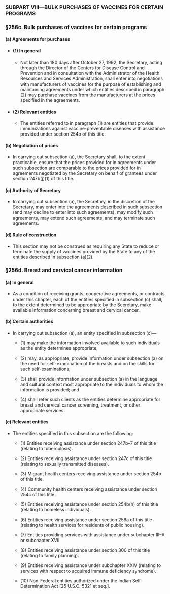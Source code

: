 ### SUBPART VIII—BULK PURCHASES OF VACCINES FOR CERTAIN PROGRAMS

### §256c. Bulk purchases of vaccines for certain programs
#### (a) Agreements for purchases
* #### (1) In general
  * Not later than 180 days after October 27, 1992, the Secretary, acting through the Director of the Centers for Disease Control and Prevention and in consultation with the Administrator of the Health Resources and Services Administration, shall enter into negotiations with manufacturers of vaccines for the purpose of establishing and maintaining agreements under which entities described in paragraph (2) may purchase vaccines from the manufacturers at the prices specified in the agreements.

* #### (2) Relevant entities
  * The entities referred to in paragraph (1) are entities that provide immunizations against vaccine-preventable diseases with assistance provided under section 254b of this title.

#### (b) Negotiation of prices
* In carrying out subsection (a), the Secretary shall, to the extent practicable, ensure that the prices provided for in agreements under such subsection are comparable to the prices provided for in agreements negotiated by the Secretary on behalf of grantees under section 247b(j)(1) of this title.

#### (c) Authority of Secretary
* In carrying out subsection (a), the Secretary, in the discretion of the Secretary, may enter into the agreements described in such subsection (and may decline to enter into such agreements), may modify such agreements, may extend such agreements, and may terminate such agreements.

#### (d) Rule of construction
* This section may not be construed as requiring any State to reduce or terminate the supply of vaccines provided by the State to any of the entities described in subsection (a)(2).

### §256d. Breast and cervical cancer information
#### (a) In general
* As a condition of receiving grants, cooperative agreements, or contracts under this chapter, each of the entities specified in subsection (c) shall, to the extent determined to be appropriate by the Secretary, make available information concerning breast and cervical cancer.

#### (b) Certain authorities
* In carrying out subsection (a), an entity specified in subsection (c)—

  * (1) may make the information involved available to such individuals as the entity determines appropriate;

  * (2) may, as appropriate, provide information under subsection (a) on the need for self-examination of the breasts and on the skills for such self-examinations;

  * (3) shall provide information under subsection (a) in the language and cultural context most appropriate to the individuals to whom the information is provided; and

  * (4) shall refer such clients as the entities determine appropriate for breast and cervical cancer screening, treatment, or other appropriate services.

#### (c) Relevant entities
* The entities specified in this subsection are the following:

  * (1) Entities receiving assistance under section 247b–7 of this title (relating to tuberculosis).

  * (2) Entities receiving assistance under section 247c of this title (relating to sexually transmitted diseases).

  * (3) Migrant health centers receiving assistance under section 254b of this title.

  * (4) Community health centers receiving assistance under section 254c of this title.

  * (5) Entities receiving assistance under section 254b(h) of this title (relating to homeless individuals).

  * (6) Entities receiving assistance under section 256a of this title (relating to health services for residents of public housing).

  * (7) Entities providing services with assistance under subchapter III–A or subchapter XVII.

  * (8) Entities receiving assistance under section 300 of this title (relating to family planning).

  * (9) Entities receiving assistance under subchapter XXIV (relating to services with respect to acquired immune deficiency syndrome).

  * (10) Non-Federal entities authorized under the Indian Self-Determination Act [25 U.S.C. 5321 et seq.].